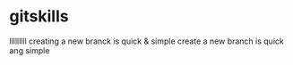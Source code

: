 # gitskills
lllllllll
creating a new branck is quick & simple
create a new branch is quick ang simple
